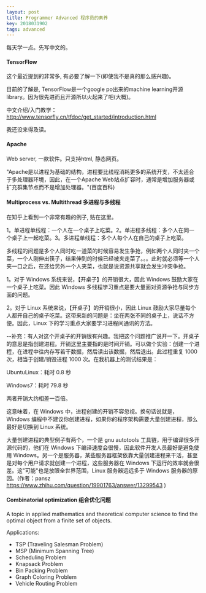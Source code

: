 ```yaml
---
layout: post
title: Programmer Advanced 程序员的素养
key: 2018031902
tags: advanced
---
```


每天学一点。先写中文的。

#### TensorFlow

这个最近提到的非常多, 有必要了解一下(即使我不是真的那么感兴趣)。

目前的了解是, TensorFlow是一个google po出来的machine learning开源library。因为很先进而且开源所以火起来了吧(大概)。

中文介绍/入门教学：
<http://www.tensorfly.cn/tfdoc/get_started/introduction.html>

我还没来得及读。

#### Apache

Web server, 一款软件。只支持html, 静态网页。

"Apache是以进程为基础的结构，进程要比线程消耗更多的系统开支，不太适合于多处理器环境，因此，在一个Apache Web站点扩容时，通常是增加服务器或扩充群集节点而不是增加处理器。"(百度百科)

#### Multiprocess vs. Multithread 多进程与多线程

在知乎上看到一个非常有趣的例子, 贴在这里。

1。单进程单线程：一个人在一个桌子上吃菜。2。单进程多线程：多个人在同一个桌子上一起吃菜。3。多进程单线程：多个人每个人在自己的桌子上吃菜。

多线程的问题是多个人同时吃一道菜的时候容易发生争抢，例如两个人同时夹一个菜，一个人刚伸出筷子，结果伸到的时候已经被夹走菜了。。。此时就必须等一个人夹一口之后，在还给另外一个人夹菜，也就是说资源共享就会发生冲突争抢。

1。对于 Windows 系统来说，【开桌子】的开销很大，因此 Windows 鼓励大家在一个桌子上吃菜。因此 Windows 多线程学习重点是要大量面对资源争抢与同步方面的问题。

2。对于 Linux 系统来说，【开桌子】的开销很小，因此 Linux 鼓励大家尽量每个人都开自己的桌子吃菜。这带来新的问题是：坐在两张不同的桌子上，说话不方便。因此，Linux 下的学习重点大家要学习进程间通讯的方法。

--补充：有人对这个开桌子的开销很有兴趣。我把这个问题推广说开一下。开桌子的意思是指创建进程。开销这里主要指的是时间开销。可以做个实验：创建一个进程，在进程中往内存写若干数据，然后读出该数据，然后退出。此过程重复 1000 次，相当于创建/销毁进程 1000 次。在我机器上的测试结果是：       

UbuntuLinux：耗时 0.8 秒       

Windows7：耗时 79.8 秒        

两者开销大约相差一百倍。

这意味着，在 Windows 中，进程创建的开销不容忽视。换句话说就是，Windows 编程中不建议你创建进程，如果你的程序架构需要大量创建进程，那么最好是切换到 Linux 系统。

大量创建进程的典型例子有两个，一个是 gnu autotools 工具链，用于编译很多开源代码的，他们在 Windows 下编译速度会很慢，因此软件开发人员最好是避免使用 Windows。另一个是服务器，某些服务器框架依靠大量创建进程来干活，甚至是对每个用户请求就创建一个进程，这些服务器在 Windows 下运行的效率就会很差。这"可能"也是放眼全世界范围，Linux  服务器远远多于 Windows 服务器的原因。(作者：pansz
<https://www.zhihu.com/question/19901763/answer/13299543>
)

#### Combinatorial optimization 组合优化问题

A topic in applied mathematics and theoretical computer science to find the optimal object from a finite set of objects.

Applications:
- TSP (Traveling Salesman Problem)
- MSP (Minimum Spanning Tree)
- Scheduling Problem
- Knapsack Problem
- Bin Packing Problem
- Graph Coloring Problem
- Vehicle Routing Problem
